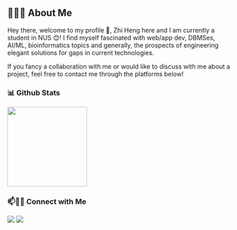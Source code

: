 <h2> 👨🏻‍💻 About Me </h2>

Hey there, welcome to my profile 👋, Zhi Heng here and I am currently a student in NUS 😊! I find myself fascinated with web/app dev, DBMSes, AI/ML, bioinformatics topics and generally, the prospects of engineering elegant solutions for gaps in current technologies.

If you fancy a collaboration with me or would like to discuss with me about a project, feel free to contact me through the platforms below!


<h3> 📊 Github Stats </h3>
<p align="left">
  <a href="https://github.com/quek-zhiheng">
    <img height="180em" src="https://github-readme-stats-eight-theta.vercel.app/api?username=quek-zhiheng&show_icons=true&theme=radical&include_all_commits=true&count_private=true"/>
  </a>
</p>

<!--START_SECTION:waka-->
<!--END_SECTION:waka-->

<!--
![My Top Languages](https://github-readme-stats.vercel.app/api/top-langs/?username=quek-zhiheng&layout=compact&theme=radical&count_private=true)
-->

### 📫🤝🏻 Connect with Me

[<img src='https://img.shields.io/badge/LinkedIn-0077B5?style=for-the-badge&logo=linkedin&logoColor=white'>](https://www.linkedin.com/in/quekzhiheng/) [<img src='https://img.shields.io/badge/Gmail-D14836?style=for-the-badge&logo=gmail&logoColor=white'>](mailto:quek_zhiheng@u.nus.edu)

